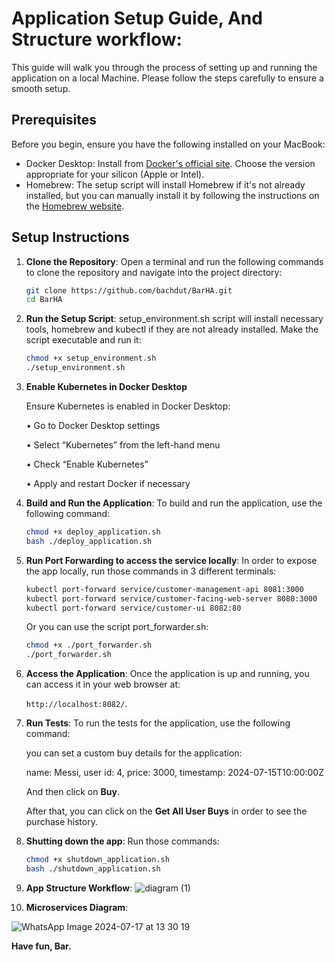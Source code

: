# Application Setup Guide, And Structure workflow:

This guide will walk you through the process of setting up and running the application on a local Machine. Please follow the steps carefully to ensure a smooth setup.

## Prerequisites

Before you begin, ensure you have the following installed on your MacBook:

- Docker Desktop: Install from [Docker's official site](https://docs.docker.com/desktop/install/mac-install/). Choose the version appropriate for your silicon (Apple or Intel).
- Homebrew: The setup script will install Homebrew if it's not already installed, but you can manually install it by following the instructions on the [Homebrew website](https://brew.sh/).

## Setup Instructions

1. **Clone the Repository**:
   Open a terminal and run the following commands to clone the repository and navigate into the project directory:
   ```sh
   git clone https://github.com/bachdut/BarHA.git
   cd BarHA


2. **Run the Setup Script**:
   setup_environment.sh script will install necessary tools, homebrew and kubectl if they are not already installed. Make the script executable and run it:
   ```sh
   chmod +x setup_environment.sh
   ./setup_environment.sh
   ```

3. **Enable Kubernetes in Docker Desktop**

	Ensure Kubernetes is enabled in Docker Desktop:

	•	Go to Docker Desktop settings

	•	Select “Kubernetes” from the left-hand menu

	•	Check “Enable Kubernetes”

	•	Apply and restart Docker if necessary




4. **Build and Run the Application**:
   To build and run the application, use the following command:
   ```sh
   chmod +x deploy_application.sh
   bash ./deploy_application.sh
   ```

5. **Run Port Forwarding to access the service locally**:
   In order to expose the app locally, run those commands in 3 different terminals:
   ```sh
   kubectl port-forward service/customer-management-api 8081:3000
   kubectl port-forward service/customer-facing-web-server 8080:3000
   kubectl port-forward service/customer-ui 8082:80
   ```
	
   Or you can use the script port_forwarder.sh:
   ```sh
   chmod +x ./port_forwarder.sh
   ./port_forwarder.sh

5. **Access the Application**:
   Once the application is up and running, you can access it in your web browser at:

    `http://localhost:8082/`.

7. **Run Tests**:
   To run the tests for the application, use the following command:

   you can set a custom buy details for the application: 

   name: Messi,  user id: 4, price: 3000, timestamp: 2024-07-15T10:00:00Z

   And then click on **Buy**.

   After that, you can click on the **Get All User Buys** in order to see the purchase history.

8. **Shutting down the app**:
   Run those commands:
   ```sh
   chmod +x shutdown_application.sh
   bash ./shutdown_application.sh


9. **App Structure Workflow**:
    ![diagram (1)](https://github.com/user-attachments/assets/aa9e1f63-8bf2-4edb-88a1-642d00b40a6a)

10. **Microservices Diagram**:

 ![WhatsApp Image 2024-07-17 at 13 30 19](https://github.com/user-attachments/assets/a9b738c3-1bef-46a8-af33-a73fb52bf8b1)


	


**Have fun, Bar.**
